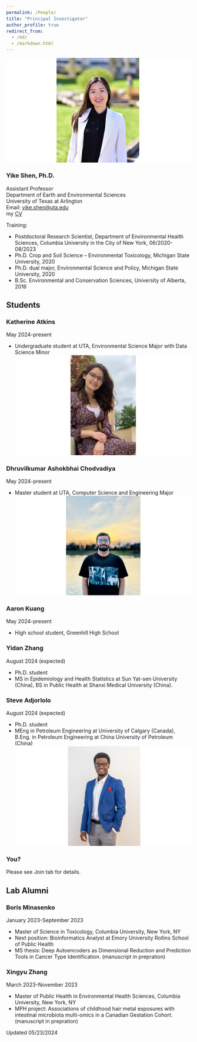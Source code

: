```yaml
---
permalink: /People/
title: "Principal Investigator"
author_profile: true
redirect_from: 
  - /md/
  - /markdown.html
---
```


![](webpeopleme.png)

### Yike Shen, Ph.D.
Assistant Professor \
Department of Earth and Environmental Sciences \
University of Texas at Arlington \
Email: yike.shen@uta.edu \
my [CV](https://github.com/YikeShen/Shen-Yike_CV/blob/master/CV_Shen%2CYike_02072024.pdf) 

Training: 
* Postdoctoral Research Scientist, Department of Environmental Health Sciences, Columbia University in the City of New York, 06/2020-08/2023
* Ph.D. Crop and Soil Science – Environmental Toxicology, Michigan State University, 2020
* Ph.D. dual major, Environmental Science and Policy, Michigan State University, 2020
* B.Sc. Environmental and Conservation Sciences, University of Alberta, 2016

## Students

### Katherine Atkins
May 2024-present
- Undergraduate student at UTA, Environmental Science Major with Data Science Minor
![](KatyPic.png)

### Dhruvilkumar Ashokbhai Chodvadiya
May 2024-present
- Master student at UTA, Computer Science and Engineering Major
![](DhruPic.png)

### Aaron Kuang
May 2024-present
- High school student, Greenhill High School

### Yidan Zhang
August 2024 (expected)
- Ph.D. student
- MS in Epidemiology and Health Statistics at Sun Yat-sen University (China), BS in Public Health at Shanxi Medical University (China).

### Steve Adjorlolo
August 2024 (expected)
- Ph.D. student
- MEng in Petroleum Engineering at University of Calgary (Canada), B.Eng. in Petroleum Engineering at China University of Petroleum (China)
![](StevePic.png)

### You?
Please see Join tab for details. 

## Lab Alumni
### Boris Minasenko
January 2023-September 2023
- Master of Science in Toxicology, Columbia University, New York, NY
- Next position: Bioinformatics Analyst at Emory University Rollins School of Public Health
- MS thesis: Deep Autoencoders as Dimensional Reduction and Prediction Tools in Cancer Type Identification. (manuscript in prepration)

### Xingyu Zhang
March 2023-November 2023 
- Master of Public Health in Environmental Health Sciences, Columbia University, New York, NY 
- MPH project: Associations of childhood hair metal exposures with intestinal microbiota multi-omics in a Canadian Gestation Cohort. (manuscript in prepration)

Updated 05/23/2024


